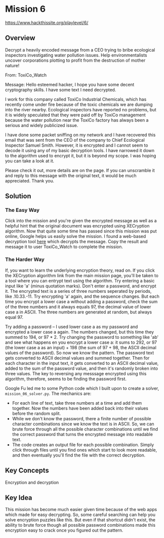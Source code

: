 # Mission 6
https://www.hackthissite.org/playlevel/6/

## Overview
Decrypt a heavily encoded message from a CEO trying to bribe ecological inspectors investigating water pollution issues. Help environmentalists uncover corporations plotting to profit from the destruction of mother nature!

From: ToxiCo_Watch

Message: Hello esteemed hacker, I hope you have some decent cryptography skills. I have some text I need decrypted.

I work for this company called ToxiCo Industrial Chemicals, which has recently come under fire because of the toxic chemicals we are dumping into the river nearby. Ecological inspectors have reported no problems, but it is widely speculated that they were paid off by ToxiCo management because the water pollution near the ToxiCo factory has always been a serious and widely publicized issue.

I have done some packet sniffing on my network and I have recovered this email that was sent from the CEO of the company to Chief Ecological Inspector Samuel Smith. However, it is encrypted and I cannot seem to decode it using any of my basic decryption tools. I have narrowed it down to the algorithm used to encrypt it, but it is beyond my scope. I was hoping you can take a look at it.

Please check it out, more details are on the page. If you can unscramble it and reply to this message with the original text, it would be much appreciated. Thank you.

## Solution
### The Easy Way
Click into the mission and you're given the encrypted message as well as a helpful hint that the original document was encrypted using XECryption algorithm. Now that quite some time has passed since this mission was put online, Google helps us easily solve the mission. I found a web-based decryption tool [here](http://telmo.pt/xecryption/) which decrypts the message. Copy the result and message it to user ToxiCo_Watch to complete the mission.

### The Harder Way
If, you want to learn the underlying encryption theory, read on. If you click the XECryption algorithm link from the main mission page, you'll be taken to a tool where you can entrypt text using the algorithm. Try entering a basic input like 'a' (minus quotation marks). Don't enter a password, and encrypt it. The encrypted text is a series of three numbers seperated by periods, like .10.33.-11. Try encrypting 'a' again, and the sequence changes. But each time you encrypt a lower case a without adding a password, check the sum of the three numbers and it always equals 97, the decimal value of lower case a in ASCII. The three numbers are generated at random, but always equal 97.

Try adding a password – I used lower case a as my password and encrypted a lower case a again. The numbers changed, but this time they summed to 194, or 97 * 2. Try changing the password to something like 'ab' and see what happens en you encrypt a lower case a: it sums to 292, or 97 (the lower case a as an input) + 198 (the sum of 97 + 98, the ASCII decimal values of the password). So now we know the pattern. The password text gets converted to ASCII decimal values and summed together. Then for each character in the input text, it gets converted to an ASCII decimal value, added to the sum of the password value, and then it's randomly broken into three values. The key to reversing any messsage encrypted using this algorithm, therefore, seems to be finding the password first.

Google Fu led me to some Python code which I built upon to create a solver, `mission_06_solver.py`. The mechanics are:
* For each line of text, take three numbers at a time and add them together. Now the numbers have been added back into their values before the random split.
* While we don't know the password, there a finite number of possible character combinations since we know the text is in ASCII. So, we can brute force through all the possible character combinations until we find the correct password that turns the encrypted message into readable text.
* The code creates an output file for each possible combination. Simply click through files until you find ones which start to look more readable, and then eventually you'll find the file with the correct decryption.

## Key Concepts
Encryption and decryption

## Key Idea
This mission has become much easier given time because of the web apps which made for easy decrypting. So, some careful searching can help you solve encryption puzzles like this. But even if that shortcut didn't exist, the ability to brute force though all possible password combinations made this encryption easy to crack once you figured out the pattern.